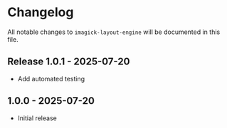 # Changelog

All notable changes to `imagick-layout-engine` will be documented in this file.

## Release 1.0.1 - 2025-07-20

- Add automated testing

## 1.0.0 - 2025-07-20

- Initial release
